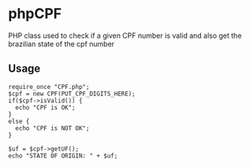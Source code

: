 # phpCPF

PHP class used to check if a given CPF number is valid and also get the brazilian state of the cpf number

## Usage

```
require_once "CPF.php";
$cpf = new CPF(PUT_CPF_DIGITS_HERE);
if($cpf->isValid()) {
  echo "CPF is OK";
}
else {
  echo "CPF is NOT OK";
}

$uf = $cpf->getUF();
echo "STATE OF ORIGIN: " + $uf;

```
